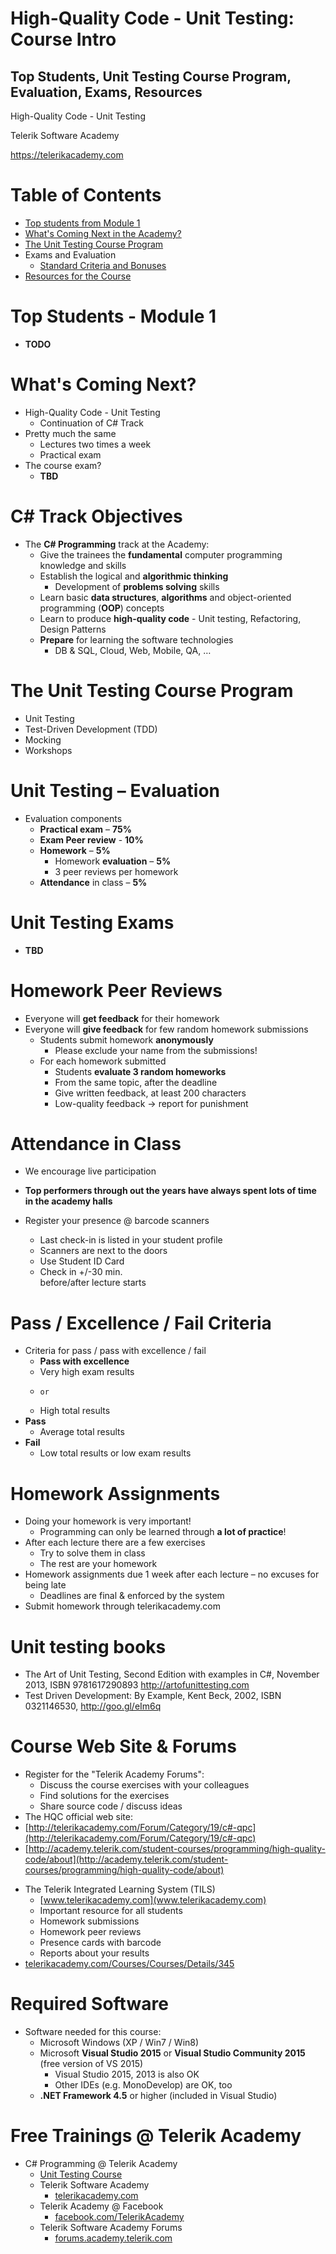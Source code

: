 <!-- section start -->
<!-- attr: { class:'slide-title', showInPresentation:true, hasScriptWrapper:true } -->
# High-Quality Code - Unit Testing: Course Intro
## Top Students, Unit Testing Course Program, Evaluation, Exams, Resources
<!-- <img showInPresentation="true" class="slide-image" src="imgs/images.jpg" style="top:65%; left:70%; width:30%; z-index:-1" /> -->

<div class="signature">
	<p class="signature-course">High-Quality Code - Unit Testing</p>
	<p class="signature-initiative">Telerik Software Academy</p>
	<a href="https://telerikacademy.com" class="signature-link">https://telerikacademy.com</a>
</div>




<!-- section start -->
<!-- attr: { showInPresentation:true, hasScriptWrapper:true } -->
# Table of Contents
- [Top students from Module 1](#topstudents)
- [What's Coming Next in the Academy?](#next)
- [The Unit Testing Course Program](#program)
- Exams and Evaluation
  - [Standard Criteria and Bonuses](#criteria)
- [Resources for the Course](#resource)

<!-- <img showInPresentation="true" class="slide-image" src="imgs/pic04.png" style="top:22.91%; left:63.15%; width:38.35%; z-index:-1" /> -->



<!-- section start -->
<!-- attr: { class:'slide-section', showInPresentation:true, hasScriptWrapper:true } -->
<!-- # Top Students from Module 1 -->

<!-- <img showInPresentation="true" class="slide-image" src="imgs/award.png" style="top:45%; left:42%; width:10%; z-index:-1" /> -->
<!-- attr: { id:'topstudents', showInPresentation:true, hasScriptWrapper:true } -->
# <a id="topstudents"></a>Top Students - Module 1
- **TODO**



<!-- section start -->
<!-- attr: { class:'slide-section', showInPresentation:true, hasScriptWrapper:true } -->
<!-- # High-Quality Code - Unit Testing -->
<!-- ## Coming To The Next Module -->

<!-- <img showInPresentation="true" class="slide-image" src="imgs/pic05.png" style="top:55%; left:36%; width:30%; z-index:-1" /> -->


<!-- attr: { id:'next', showInPresentation:true, hasScriptWrapper:true } -->
# <a id="next"></a>What's Coming Next?
- High-Quality Code - Unit Testing
  - Continuation of C# Track
- Pretty much the same
  - Lectures two times a week
  - Practical exam
- The course exam?
    - **TBD**

<!-- <img showInPresentation="true" class="slide-image" src="imgs/pic06.png" style="top:27.33%; left:74.85%; width:27.33%; z-index:-1" /> -->


<!-- attr: { showInPresentation:true, hasScriptWrapper:false } -->
# C# Track Objectives
- The **C# Programming** track at the Academy:
  - Give the trainees the **fundamental** computer programming knowledge and skills
  - Establish the logical and **algorithmic thinking**
    - Development of **problems solving** skills
  - Learn basic **data structures**, **algorithms** and object-oriented programming (**OOP**) concepts
  - Learn to produce **high-quality code** - Unit testing, Refactoring, Design Patterns
  - **Prepare** for learning the software technologies
    - DB & SQL, Cloud, Web, Mobile, QA, …




<!-- section start -->
<!-- attr: { class:'slide-section', showInPresentation:true, hasScriptWrapper:true } -->
<!-- # Unit Testing – Program
## What Will We Cover in the Unit Testing Course? -->


<!-- <img showInPresentation="true" class="slide-image" src="imgs/pic07.png" style="top:60%; left:36%; width:25%; z-index:-1" /> -->


<!-- attr: { id:'program', showInPresentation:true, hasScriptWrapper:true } -->
# <a id="program"></a>The Unit Testing Course Program
- Unit Testing
- Test-Driven Development (TDD)
- Mocking
- Workshops


<!-- section start -->
<!-- attr: { class:'slide-section', showInPresentation:true, hasScriptWrapper:true } -->
<!-- # Evaluation
## Thank God There Are NO Bonuses! -->
<!-- <img showInPresentation="true" class="slide-image" src="imgs/pic22.png" style="top:52%; left:14.97%; width:21.32%; z-index:-1" /> -->
<!-- <img showInPresentation="true" class="slide-image" src="imgs/pic24.png" style="top:52%; left:56.14%; width:30%; z-index:-1" /> -->


<!-- attr: { id:'criteria', showInPresentation:true, hasScriptWrapper:true } -->
# <a id="criteria"></a>Unit Testing – Evaluation
- Evaluation components  
  - **Practical exam** – **75%**
  - **Exam Peer review** - **10%**
  - **Homework** – **5%**  
    - Homework **evaluation** – **5%**  
    - 3 peer reviews per homework  
  - **Attendance** in class – **5%**

<!-- <img showInPresentation="true" class="slide-image" src="imgs/pic27.png" style="top:13.72%; left:75.79%; width:28.21%; z-index:-1" /> -->
<!-- <img showInPresentation="true" class="slide-image" src="imgs/pic28.png" style="top:34.16%; left:75.79%; width:28.21%; z-index:-1" /> -->


<!-- attr: { showInPresentation:true, hasScriptWrapper:false } -->
# Unit Testing Exams
- **TBD**


<!-- attr: { showInPresentation:true, hasScriptWrapper:false } -->
# Homework Peer Reviews
- Everyone will **get feedback** for their homework
- Everyone will **give feedback** for few random homework submissions
  - Students submit homework **anonymously**
    - Please exclude your name from the submissions!
  - For each homework submitted
    - Students **evaluate 3 random homeworks**
    - From the same topic, after the deadline
    - Give written feedback, at least 200 characters
    - Low-quality feedback &rarr; report for punishment


<!-- attr: { showInPresentation:true, hasScriptWrapper:true } -->
# Attendance in Class
  - We encourage live participation
  - **Top performers through out the years have always spent lots of time in the academy halls**
- Register your presence @ barcode scanners
  - Last check-in is listed in your student profile
  - Scanners are next to the doors
  - Use Student ID Card
  - Check in +/-30 min. <br />before/after lecture starts

  <!-- <img showInPresentation="true" class="slide-image" src="imgs/pic29.png" style="top:60%; left:57%; width:40%; z-index:-1" /> -->



<!-- attr: { showInPresentation:true, hasScriptWrapper:true } -->
# Pass / Excellence / Fail Criteria
  - Criteria for pass / pass with excellence / fail
    - **Pass with excellence**
    - Very high exam results
    - 	  or
    - High total results
  - **Pass**
    - Average total results
  - **Fail**
    - Low total results or low exam results

<!-- <img showInPresentation="true" class="slide-image" src="imgs/pic30.png" style="top:48.48%; left:61.75%; width:14.10%; z-index:-1" /> -->
<!-- <img showInPresentation="true" class="slide-image" src="imgs/pic31.png" style="top:22.04%; left:76.96%; width:23.36%; z-index:-1" /> -->
<!-- <img showInPresentation="true" class="slide-image" src="imgs/pic32.png" style="top:61.71%; left:88.89%; width:13.22%; z-index:-1" /> -->


<!-- attr: { showInPresentation:true, hasScriptWrapper:false } -->
# Homework Assignments
- Doing your homework is very important!
  - Programming can only be learned through **a lot of practice**!
- After each lecture there are a few exercises
  - Try to solve them in class
  - The rest are your homework
- Homework assignments due 1 week after each lecture – no excuses for being late
  - Deadlines are final & enforced by the system
- Submit homework through telerikacademy.com




<!-- section start -->
<!-- attr: { class:'slide-section', showInPresentation:true, hasScriptWrapper:true } -->
<!-- # Resources
## What We Need in Addition to this Course Content? -->

<!-- <img showInPresentation="true" class="slide-image" src="imgs/pic40.png" style="top:65%; left:40%; width:19.86%; z-index:-1" /> -->


<!-- attr: { id:'resource', showInPresentation:true, hasScriptWrapper:true } -->
# <a id="resource"></a>Unit testing books
- The Art of Unit Testing, Second Edition with examples in C#, November 2013, ISBN 9781617290893 http://artofunittesting.com
- Test Driven Development: By Example, Kent Beck, 2002, ISBN 0321146530, http://goo.gl/eIm6q



<!-- attr: { showInPresentation:true, hasScriptWrapper:true } -->
# Course Web Site & Forums
- Register for the "Telerik Academy Forums":
  - Discuss the course exercises with your colleagues
  - Find solutions for the exercises
  - Share source code / discuss ideas
- The HQC official web site:
- [http://telerikacademy.com/Forum/Category/19/c#-qpc](http://telerikacademy.com/Forum/Category/19/c#-qpc)
- [http://academy.telerik.com/student-courses/programming/high-quality-code/about](http://academy.telerik.com/student-courses/programming/high-quality-code/about)




<!-- attr: { showInPresentation:true, hasScriptWrapper:true } -->
<!-- # Telerik IntegratedLearning System (TILS) -->
- The Telerik Integrated Learning System (TILS)
  - [www.telerikacademy.com](www.telerikacademy.com)
  - Important resource for all students
  - Homework submissions
  - Homework peer reviews
  - Presence cards with barcode
  - Reports about your results
- [telerikacademy.com/Courses/Courses/Details/345](telerikacademy.com/Courses/Courses/Details/345)


<!-- <img showInPresentation="true" class="slide-image" src="imgs/pic43.png" style="top:37.02%; left:72.05%; width:30.40%; z-index:-1" /> -->


<!-- attr: { showInPresentation:true, hasScriptWrapper:true } -->
# Required Software
- Software needed for this course:
  - Microsoft Windows (XP / Win7 / Win8)
  - Microsoft **Visual Studio 2015** or **Visual Studio Community 2015** (free version of  VS 2015)
    - Visual Studio 2015, 2013 is also OK
    - Other IDEs (e.g. MonoDevelop) are OK, too
  - **.NET Framework 4.5** or higher (included in Visual Studio)



<!-- attr: { class:'slide-section', showInPresentation:true, hasScriptWrapper:true } -->
<!-- # Unit Testing: Course Introduction
## Questions? -->

<!-- <img showInPresentation="true" class="slide-image" src="imgs/pic46.png" style="top:65%; left:35%; width:30%; z-index:-1" /> -->


<!-- attr: { showInPresentation:true, hasScriptWrapper:true } -->
# Free Trainings @ Telerik Academy
- C# Programming @ Telerik Academy
    - [Unit Testing Course](http://academy.telerik.com/student-courses/programming/high-quality-code/about)
  - Telerik Software Academy
    - [telerikacademy.com](https://telerikacademy.com)
  - Telerik Academy @ Facebook
    - [facebook.com/TelerikAcademy](facebook.com/TelerikAcademy)
  - Telerik Software Academy Forums
    - [forums.academy.telerik.com](forums.academy.telerik.com)


<!-- <img showInPresentation="false" class="slide-image" src="imgs/pic50.png" style="top:60.37%; left:92.39%; width:13.45%; z-index:-1" /> -->
<!-- <img showInPresentation="false" class="slide-image" src="imgs/pic51.png" style="top:30.85%; left:68.14%; width:36.30%; z-index:-1" /> -->
<!-- <img showInPresentation="false" class="slide-image" src="imgs/pic52.png" style="top:46.32%; left:95.14%; width:10.85%; z-index:-1" /> -->
<!-- <img showInPresentation="false" class="slide-image" src="imgs/pic53.png" style="top:13.00%; left:92.85%; width:13.01%; z-index:-1" /> -->
